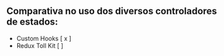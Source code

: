 ## Comparativa no uso dos diversos controladores de estados:

- Custom Hooks [ x ]
- Redux Toll Kit [ ]